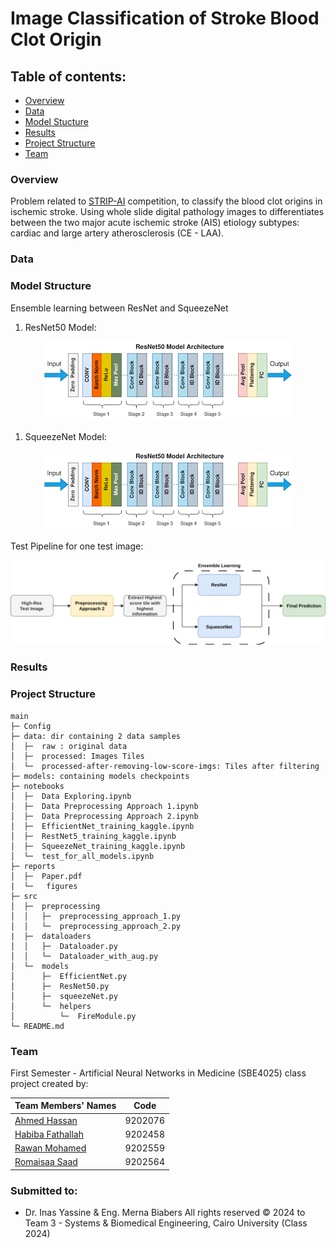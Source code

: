 # Image Classification of Stroke Blood Clot Origin

## Table of contents:

- [Overview](#overview)
- [Data](#data)
- [Model Stucture](#model-structure)
- [Results](#results)
- [Project Structure](#project-structure)
- [Team](#team)

### Overview
Problem related to [STRIP-AI](https://www.kaggle.com/competitions/mayo-clinic-strip-ai) competition, to classify the blood clot origins in ischemic stroke. Using whole slide digital pathology images to differentiates between the two major acute ischemic stroke (AIS) etiology subtypes: cardiac and large artery atherosclerosis (CE - LAA).
### Data

### Model Structure
Ensemble learning between ResNet and SqueezeNet
1. ResNet50 Model:

<p align="center">
  <img src="reports/figures/ResNet50-model.png" alt="Image">
</p>

1. SqueezeNet Model:

<p align="center">
  <img src="reports/figures/ResNet50-model.png" alt="Image">
</p>

Test Pipeline for one test image:
<p align="center">
  <img src="reports/figures/test-pipeline.png" alt="Image">
</p>

### Results

### Project Structure

```
main
├─ Config
├─ data: dir containing 2 data samples
│  ├─  raw : original data
│  ├─  processed: Images Tiles
│  └─  processed-after-removing-low-score-imgs: Tiles after filtering 
├─ models: containing models checkpoints
├─ notebooks
│  ├─  Data Exploring.ipynb
│  ├─  Data Preprocessing Approach 1.ipynb
│  ├─  Data Preprocessing Approach 2.ipynb
│  ├─  EfficientNet_training_kaggle.ipynb
│  ├─  RestNet5_training_kaggle.ipynb
│  ├─  SqueezeNet_training_kaggle.ipynb
│  └─  test_for_all_models.ipynb
├─ reports
│  ├─  Paper.pdf
|  └─   figures
├─ src
│  ├─  preprocessing
│  │   ├─  preprocessing_approach_1.py
│  │   └─  preprocessing_approach_2.py
|  ├─  dataloaders
│  │   ├─  Dataloader.py
│  │   └─  Dataloader_with_aug.py
│  └─  models
│      ├─  EfficientNet.py
│      ├─  ResNet50.py
│      ├─  squeezeNet.py
│      └─  helpers
│          └─  FireModule.py
└─ README.md
```


### Team

First Semester - Artificial Neural Networks in Medicine (SBE4025) class project created by:

  | Team Members' Names                                    | Code | 
  | ------------------------------------------------------ | :-----: | 
  | [Ahmed Hassan](https://github.com/ahmedhassan187) |    9202076    |
  | [Habiba Fathallah](https://github.com/Habibafathalla)     |    9202458    |  
  | [Rawan Mohamed](https://github.com/RawanFekry)   |    9202559    |  
  | [Romaisaa Saad](https://github.com/Romaisaa)         |    9202564    |  
### Submitted to:

- Dr. Inas Yassine & Eng. Merna Biabers
  All rights reserved © 2024 to Team 3 - Systems & Biomedical Engineering, Cairo University (Class 2024)